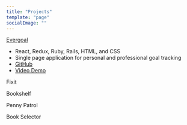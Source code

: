```yaml
---
title: "Projects"
template: "page"
socialImage: ""
---
```


[Evergoal](https://my-evergoal.herokuapp.com/)
+ React, Redux, Ruby, Rails, HTML, and CSS
+ Single page application for personal and professional goal tracking
+ [GitHub](https://github.com/AnnaWijetunga/evergoal-frontend)
+ [Video Demo](https://vimeo.com/407732985)

Fixit

Bookshelf

Penny Patrol

Book Selector